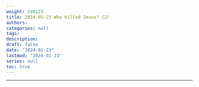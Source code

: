 ```yaml
---
weight: 240123
title: 2024-01-23 Who Killed Jesus? (2)
authors:
categories: null
tags:
description: 
draft: false
date: "2024-01-23"
lastmod: "2024-01-23"
series: null
toc: true
---
```


<!--more-->
---





